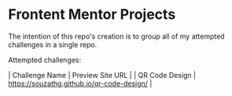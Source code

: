 # Frontent Mentor Projects

The intention of this repo's creation is to group all of my attempted challenges in a single repo.

Attempted challenges:

| Challenge Name | Preview Site URL |
| QR Code Design | https://souzathg.github.io/qr-code-design/ |
